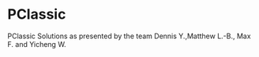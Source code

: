 # PClassic
PClassic Solutions as presented by the team Dennis Y.,Matthew L.-B., Max F. and Yicheng W.
